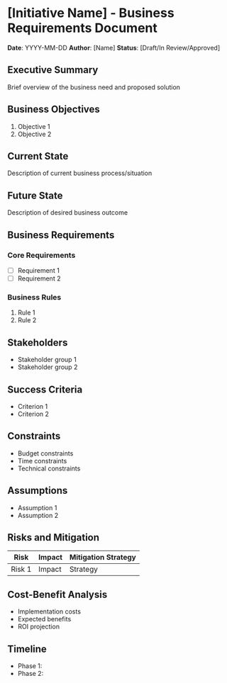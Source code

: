# [Initiative Name] - Business Requirements Document

**Date**: YYYY-MM-DD
**Author**: [Name]
**Status**: [Draft/In Review/Approved]

## Executive Summary
Brief overview of the business need and proposed solution

## Business Objectives
1. Objective 1
2. Objective 2

## Current State
Description of current business process/situation

## Future State
Description of desired business outcome

## Business Requirements
### Core Requirements
- [ ] Requirement 1
- [ ] Requirement 2

### Business Rules
1. Rule 1
2. Rule 2

## Stakeholders
- Stakeholder group 1
- Stakeholder group 2

## Success Criteria
- Criterion 1
- Criterion 2

## Constraints
- Budget constraints
- Time constraints
- Technical constraints

## Assumptions
- Assumption 1
- Assumption 2

## Risks and Mitigation
| Risk | Impact | Mitigation Strategy |
|------|---------|-------------------|
| Risk 1 | Impact | Strategy |

## Cost-Benefit Analysis
- Implementation costs
- Expected benefits
- ROI projection

## Timeline
- Phase 1:
- Phase 2: